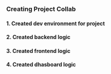 ### Creating Project Collab
#### 1. Created dev environment for project
#### 2. Created backend logic
#### 3. Created frontend logic
#### 4. Created dhasboard logic